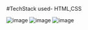 #TechStack used- HTML,CSS

![image](https://github.com/RahulReddy272001/Hotel-Webside/assets/108413276/e58a09a3-3b97-454d-9e51-c8c7e774fba8)
![image](https://github.com/RahulReddy272001/Hotel-Webside/assets/108413276/001341b2-e9ec-43cd-bb8b-ddce665e88a3)
![image](https://github.com/RahulReddy272001/Hotel-Webside/assets/108413276/bd3de16b-6aac-4db8-8a4f-ecf4f8c0ac5d)


